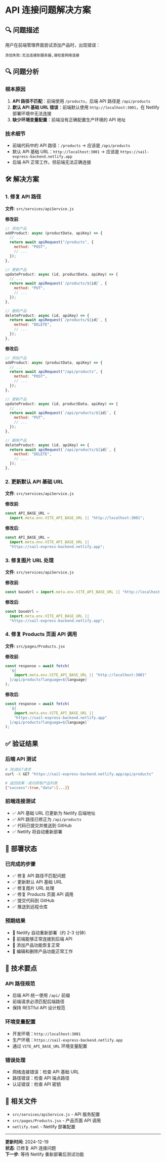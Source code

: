 # API 连接问题解决方案

## 🔍 问题描述

用户在前端管理界面尝试添加产品时，出现错误：

```
添加失败:无法连接到服务器,请检查网络连接
```

## 🔍 问题分析

### 根本原因

1. **API 路径不匹配**：前端使用 `/products`，后端 API 路径是 `/api/products`
2. **默认 API 基础 URL 错误**：前端默认使用 `http://localhost:3001`，在 Netlify 部署环境中无法连接
3. **缺少环境变量配置**：前端没有正确配置生产环境的 API 地址

### 技术细节

- 前端代码中的 API 路径：`/products` → 应该是 `/api/products`
- 默认 API 基础 URL：`http://localhost:3001` → 应该是 `https://sail-express-backend.netlify.app`
- 后端 API 正常工作，但前端无法正确连接

## 🛠️ 解决方案

### 1. 修复 API 路径

**文件**: `src/services/apiService.js`

**修改前**:

```javascript
// 添加产品
addProduct: async (productData, apiKey) => {
  // ...
  return await apiRequest("/products", {
    method: "POST",
    // ...
  });
},

// 更新产品
updateProduct: async (id, productData, apiKey) => {
  // ...
  return await apiRequest(`/products/${id}`, {
    method: "PUT",
    // ...
  });
},

// 删除产品
deleteProduct: async (id, apiKey) => {
  return await apiRequest(`/products/${id}`, {
    method: "DELETE",
    // ...
  });
},
```

**修改后**:

```javascript
// 添加产品
addProduct: async (productData, apiKey) => {
  // ...
  return await apiRequest("/api/products", {
    method: "POST",
    // ...
  });
},

// 更新产品
updateProduct: async (id, productData, apiKey) => {
  // ...
  return await apiRequest(`/api/products/${id}`, {
    method: "PUT",
    // ...
  });
},

// 删除产品
deleteProduct: async (id, apiKey) => {
  return await apiRequest(`/api/products/${id}`, {
    method: "DELETE",
    // ...
  });
},
```

### 2. 更新默认 API 基础 URL

**文件**: `src/services/apiService.js`

**修改前**:

```javascript
const API_BASE_URL =
  import.meta.env.VITE_API_BASE_URL || "http://localhost:3001";
```

**修改后**:

```javascript
const API_BASE_URL =
  import.meta.env.VITE_API_BASE_URL ||
  "https://sail-express-backend.netlify.app";
```

### 3. 修复图片 URL 处理

**文件**: `src/services/apiService.js`

**修改前**:

```javascript
const baseUrl = import.meta.env.VITE_API_BASE_URL || "http://localhost:3001";
```

**修改后**:

```javascript
const baseUrl =
  import.meta.env.VITE_API_BASE_URL ||
  "https://sail-express-backend.netlify.app";
```

### 4. 修复 Products 页面 API 调用

**文件**: `src/pages/Products.jsx`

**修改前**:

```javascript
const response = await fetch(
  `${
    import.meta.env.VITE_API_BASE_URL || "http://localhost:3001"
  }/api/products?language=${language}`
);
```

**修改后**:

```javascript
const response = await fetch(
  `${
    import.meta.env.VITE_API_BASE_URL ||
    "https://sail-express-backend.netlify.app"
  }/api/products?language=${language}`
);
```

## ✅ 验证结果

### 后端 API 测试

```bash
# 测试GET请求
curl -X GET "https://sail-express-backend.netlify.app/api/products"

# 返回结果：成功获取产品列表
{"success":true,"data":[...]}
```

### 前端连接测试

- ✅ API 基础 URL 已更新为 Netlify 后端地址
- ✅ API 路径已修正为 `/api/products`
- ✅ 代码已提交并推送到 GitHub
- ✅ Netlify 将自动重新部署

## 🚀 部署状态

### 已完成的步骤

- ✅ 修复 API 路径不匹配问题
- ✅ 更新默认 API 基础 URL
- ✅ 修复图片 URL 处理
- ✅ 修复 Products 页面 API 调用
- ✅ 提交代码到 GitHub
- ✅ 推送到远程仓库

### 预期结果

- 🔄 Netlify 自动重新部署（约 2-3 分钟）
- 🔄 前端能够正常连接到后端 API
- 🔄 添加产品功能恢复正常
- 🔄 编辑和删除产品功能正常工作

## 📝 技术要点

### API 路径规范

- 后端 API 统一使用 `/api/` 前缀
- 前端请求必须匹配后端路径
- 保持 RESTful API 设计规范

### 环境变量配置

- 开发环境：`http://localhost:3001`
- 生产环境：`https://sail-express-backend.netlify.app`
- 通过 `VITE_API_BASE_URL` 环境变量配置

### 错误处理

- 网络连接错误：检查 API 基础 URL
- 路径错误：检查 API 端点路径
- 认证错误：检查 API 密钥

## 🔗 相关文件

- `src/services/apiService.js` - API 服务配置
- `src/pages/Products.jsx` - 产品页面 API 调用
- `netlify.toml` - Netlify 部署配置

---

**更新时间**: 2024-12-19  
**状态**: 已修复 API 连接问题  
**下一步**: 等待 Netlify 重新部署后测试功能
